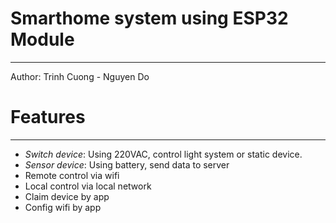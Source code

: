 # Smarthome system using ESP32 Module
---
Author: Trinh Cuong - Nguyen Do


# Features
---
- *Switch device*: Using 220VAC, control light system or static device.
- *Sensor device*: Using battery, send data to server
- Remote control via wifi
- Local control via local network
- Claim device by app
- Config wifi by app
